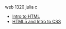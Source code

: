 web 1320 julia c

<ul>
    <li><a href="intro_to_html/index.html" target="_blank">Intro to HTML<a></li>
    <li><a href="html5_intro_to_css/index.html" target="_blank">HTML5 and Intro to CSS<a></li>
</ul>